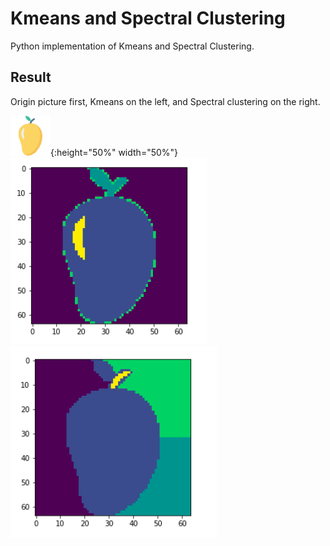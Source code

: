 # Kmeans and Spectral Clustering

Python implementation of Kmeans and Spectral Clustering.

## Result

Origin picture first, Kmeans on the left, and Spectral clustering on the right.

![](mango.png){:height="50%" width="50%"} ![](mango_RGB.png) ![](mango_SC.png)
